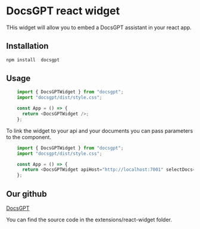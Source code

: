 # DocsGPT react widget


THis widget will allow you to embed a DocsGPT assistant in your react app.

## Installation

```bash
npm install  docsgpt
```

## Usage

```javascript
    import { DocsGPTWidget } from "docsgpt";
    import "docsgpt/dist/style.css";

    const App = () => {
      return <DocsGPTWidget />;
    };
```

To link the widget to your api and your documents you can pass parameters to the <DocsGPTWidget /> component.

```javascript
    import { DocsGPTWidget } from "docsgpt";
    import "docsgpt/dist/style.css";

    const App = () => {
      return <DocsGPTWidget apiHost="http://localhost:7001" selectDocs='default' apiKey=''/>;
    };
```


## Our github

[DocsGPT](https://github.com/arc53/DocsGPT)

You can find the source code in the extensions/react-widget folder.

